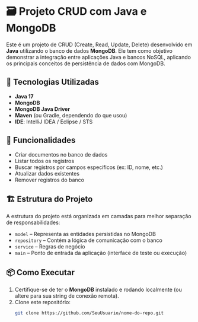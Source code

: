 # 🗃️ Projeto CRUD com Java e MongoDB

Este é um projeto de CRUD (Create, Read, Update, Delete) desenvolvido em **Java** utilizando o banco de dados **MongoDB**. Ele tem como objetivo demonstrar a integração entre aplicações Java e bancos NoSQL, aplicando os principais conceitos de persistência de dados com MongoDB.

## 🚀 Tecnologias Utilizadas

- **Java 17**  
- **MongoDB**  
- **MongoDB Java Driver**  
- **Maven** (ou Gradle, dependendo do que usou)  
- **IDE**: IntelliJ IDEA / Eclipse / STS

## 🧩 Funcionalidades

- Criar documentos no banco de dados  
- Listar todos os registros  
- Buscar registros por campos específicos (ex: ID, nome, etc.)  
- Atualizar dados existentes  
- Remover registros do banco  

## 🏗️ Estrutura do Projeto

A estrutura do projeto está organizada em camadas para melhor separação de responsabilidades:

- `model` – Representa as entidades persistidas no MongoDB  
- `repository` – Contém a lógica de comunicação com o banco  
- `service` – Regras de negócio  
- `main` – Ponto de entrada da aplicação (interface de teste ou execução)  

## 📦 Como Executar

1. Certifique-se de ter o **MongoDB** instalado e rodando localmente (ou altere para sua string de conexão remota).  
2. Clone este repositório:  
   ```bash
   git clone https://github.com/SeuUsuario/nome-do-repo.git
